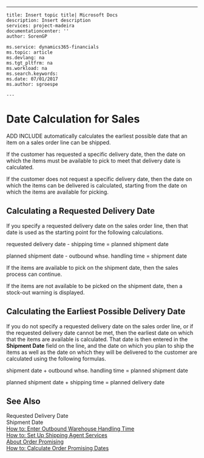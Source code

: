 ---
    title: Insert topic title| Microsoft Docs
    description: Insert description
    services: project-madeira
    documentationcenter: ''
    author: SorenGP

    ms.service: dynamics365-financials
    ms.topic: article
    ms.devlang: na
    ms.tgt_pltfrm: na
    ms.workload: na
    ms.search.keywords:
    ms.date: 07/01/2017
    ms.author: sgroespe

    ---
# Date Calculation for Sales
ADD INCLUDE<!--[!INCLUDE[navnow](../../includes/navnow_md.md)]--> automatically calculates the earliest possible date that an item on a sales order line can be shipped.  
  
 If the customer has requested a specific delivery date, then the date on which the items must be available to pick to meet that delivery date is calculated.  
  
 If the customer does not request a specific delivery date, then the date on which the items can be delivered is calculated, starting from the date on which the items are available for picking.  
  
## Calculating a Requested Delivery Date  
 If you specify a requested delivery date on the sales order line, then that date is used as the starting point for the following calculations.  
  
 requested delivery date - shipping time \= planned shipment date  
  
 planned shipment date - outbound whse. handling time \= shipment date  
  
 If the items are available to pick on the shipment date, then the sales process can continue.  
  
 If the items are not available to be picked on the shipment date, then a stock-out warning is displayed.  
  
## Calculating the Earliest Possible Delivery Date  
 If you do not specify a requested delivery date on the sales order line, or if the requested delivery date cannot be met, then the earliest date on which that the items are available is calculated. That date is then entered in the **Shipment Date** field on the line, and the date on which you plan to ship the items as well as the date on which they will be delivered to the customer are calculated using the following formulas.  
  
 shipment date \+ outbound whse. handling time \= planned shipment date  
  
 planned shipment date \+ shipping time \= planned delivery date  
  
## See Also  
 Requested Delivery Date   
 Shipment Date   
 [How to: Enter Outbound Warehouse Handling Time](../how-to-enter-outbound-warehouse-handling-time.md)   
 [How to: Set Up Shipping Agent Services](../how-to-set-up-shipping-agent-services.md)   
 [About Order Promising](../about-order-promising.md)   
 [How to: Calculate Order Promising Dates](../how-to-calculate-order-promising-dates.md)
